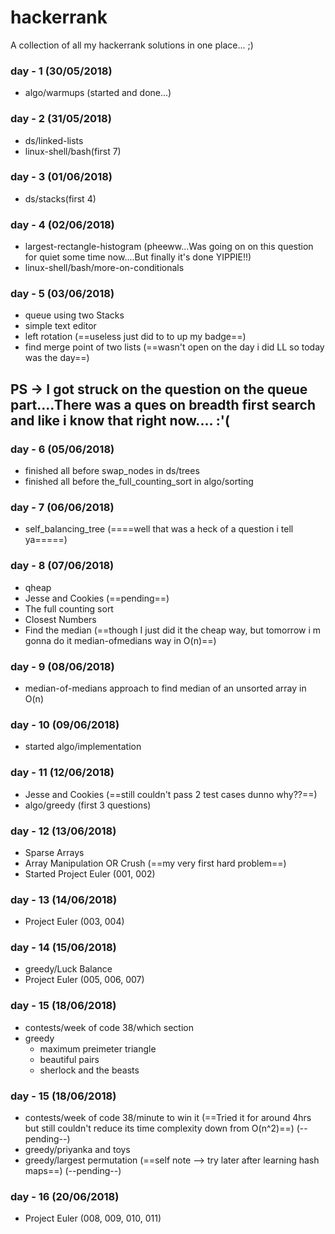 # hackerrank
A collection of all my hackerrank solutions in one place...  ;)

### day - 1 (30/05/2018)
* algo/warmups (started and done...)

### day - 2 (31/05/2018)
* ds/linked-lists
* linux-shell/bash(first 7)

### day - 3 (01/06/2018)
* ds/stacks(first 4)

### day - 4 (02/06/2018)
* largest-rectangle-histogram (pheeww...Was going on on this question for quiet some time now....But finally it's done YIPPIE!!)
* linux-shell/bash/more-on-conditionals

### day - 5 (03/06/2018)
* queue using two Stacks
* simple text editor
* left rotation (==useless just did to to up my badge==)
* find merge point of two lists (==wasn't open on the day i did LL so today was the day==)
## PS -> I got struck on the question on the queue part....There was a ques on breadth first search and like i know that right now.... :'(

### day - 6 (05/06/2018)
* finished all before swap_nodes in ds/trees
* finished all before the_full_counting_sort in algo/sorting

### day - 7 (06/06/2018)
* self_balancing_tree (====well that was a heck of a question i tell ya=====)

### day - 8 (07/06/2018)
* qheap
* Jesse and Cookies (==pending==)
* The full counting sort
* Closest Numbers
* Find the median (==though I just did it the cheap way, but tomorrow i m gonna do it median-ofmedians way in O(n)==)

### day - 9 (08/06/2018)
* median-of-medians approach to find median of an unsorted array in O(n)

### day - 10 (09/06/2018)
* started algo/implementation

### day - 11 (12/06/2018)
* Jesse and Cookies (==still couldn't pass 2 test cases dunno why??==)
* algo/greedy (first 3 questions)

### day - 12 (13/06/2018)
* Sparse Arrays
* Array Manipulation OR Crush (==my very first hard problem==)
* Started Project Euler (001, 002)

### day - 13 (14/06/2018)
* Project Euler (003, 004)

### day - 14 (15/06/2018)
* greedy/Luck Balance
* Project Euler (005, 006, 007)

### day - 15 (18/06/2018)
* contests/week of code 38/which section
* greedy
    * maximum preimeter triangle
    * beautiful pairs
    * sherlock and the beasts

### day - 15 (18/06/2018)
* contests/week of code 38/minute to win it     (==Tried it for around 4hrs but still couldn't reduce its time complexity down from O(n^2)==) (--pending--)
* greedy/priyanka and toys
* greedy/largest permutation                    (==self note --> try later after learning hash maps==) (--pending--)

### day - 16 (20/06/2018)
* Project Euler (008, 009, 010, 011)
